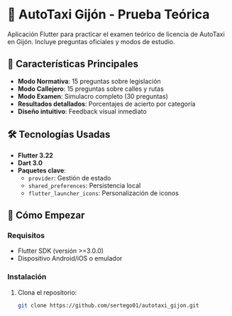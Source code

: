 # 🚖 AutoTaxi Gijón - Prueba Teórica

Aplicación Flutter para practicar el examen teórico de licencia de AutoTaxi en Gijón. Incluye preguntas oficiales y modos de estudio.

## 📱 Características Principales
- **Modo Normativa**: 15 preguntas sobre legislación
- **Modo Callejero**: 15 preguntas sobre calles y rutas
- **Modo Examen**: Simulacro completo (30 preguntas)
- **Resultados detallados**: Porcentajes de acierto por categoría
- **Diseño intuitivo**: Feedback visual inmediato


## 🛠️ Tecnologías Usadas
- **Flutter 3.22**
- **Dart 3.0**
- **Paquetes clave**:
  - `provider`: Gestión de estado
  - `shared_preferences`: Persistencia local
  - `flutter_launcher_icons`: Personalización de iconos

## 🚀 Cómo Empezar

### Requisitos
- Flutter SDK (versión >=3.0.0)
- Dispositivo Android/iOS o emulador

### Instalación
1. Clona el repositorio:
   ```bash
   git clone https://github.com/sertego01/autotaxi_gijon.git
